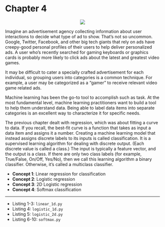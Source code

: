 # Chapter 4

<p align="center"><a href="http://tensorflowbook.com" target="_blank"><img src="http://i.imgur.com/8pYWN0k.png"/></a></p>

Imagine an advertisement agency collecting information about user interactions to decide what type of ad to show. That’s not so uncommon. Google, Twitter, Facebook, and other big tech giants that rely on ads have creepy-good personal profiles of their users to help deliver personalized ads. A user who’s recently searched for gaming keyboards or graphics cards is probably more likely to click ads about the latest and greatest video games.

It may be difficult to cater a specially crafted advertisement for each individual, so grouping users into categories is a common technique. For example, a user may be categorized as a “gamer” to receive relevant video game related ads.

Machine learning has been the go-to tool to accomplish such as task. At the most fundamental level, machine learning practitioners want to build a tool to help them understand data. Being able to label data items into separate categories is an excellent way to characterize it for specific needs.

The previous chapter dealt with regression, which was about fitting a curve to data. If you recall, the best-fit curve is a function that takes as input a data item and assigns it a number. Creating a machine learning model that instead assigns discrete labels to its inputs is called classification. It is a supervised learning algorithm for dealing with discrete output. (Each discrete value is called a class.) The input is typically a feature vector, and the output is a class. If there are only two class labels (for example, True/False, On/Off, Yes/No), then we call this learning algorithm a binary classifier. Otherwise, it’s called a multiclass classifier.

- **Concept 1**: Linear regression for classification
- **Concept 2**: Logistic regression
- **Concept 3**: 2D Logistic regression
- **Concept 4**: Softmax classification

---

* Listing 1-3: `linear_1d.py`
* Listing 4: `logistic_1d.py`
* Listing 5: `logistic_2d.py`
* Listing 6-10: `softmax.py`
